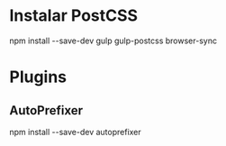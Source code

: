 # Instalar PostCSS 


npm install --save-dev gulp gulp-postcss browser-sync

# Plugins 

## AutoPrefixer 

npm install --save-dev autoprefixer 